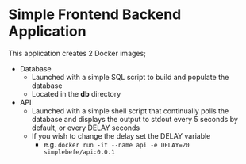 # Simple Frontend Backend Application

This application creates 2 Docker images;

* Database
  * Launched with a simple SQL script to build and populate the database
  * Located in the **db** directory
* API
  * Launched with a simple shell script that continually polls the database and displays the output to stdout every 5 seconds by default, or every DELAY seconds
  * If you wish to change the delay set the DELAY variable
    * e.g. ```docker run -it --name api -e DELAY=20 simplebefe/api:0.0.1```
